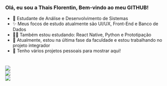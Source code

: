 ### Olá, eu sou a Thais Florentin, Bem-vindo ao meu GITHUB!

<ul>
  <li> 📝 Estudante de Análise e Desenvolvimento de Sistemas</li>
  <li> ✨ Meus focos de estudo atualmente são UI/UX, Front-End e Banco de Dados</li>
  <li> 👩‍💻 Também estou estudando: React Native, Python e Prototipação</li>
  <li> 🎉 Atualmente, estou na última fase da faculdade e estou trabalhando no projeto integrador</li>
  <li> 🤝 Tenho vários projetos pessoais para mostrar aqui!</li>
</ul>

#

![](https://github-readme-stats.vercel.app/api?username=LennyBla&theme=radical&hide_border=true&include_all_commits=false&count_private=false)<br/>
![](https://github-readme-streak-stats.herokuapp.com/?user=LennyBla&theme=radical&hide_border=true)<br/>
![](https://github-readme-stats.vercel.app/api/top-langs/?username=LennyBla&theme=radical&hide_border=true&include_all_commits=false&count_private=false&layout=compact)

#
<!--
### Stacks já vistas/estudando:
<div style="display: flex; justify-content: space-between;">
  <img height="80em" src="https://cdn.jsdelivr.net/gh/devicons/devicon/icons/java/java-original-wordmark.svg" />
  <img height="80em" src="https://cdn.jsdelivr.net/gh/devicons/devicon/icons/javascript/javascript-original.svg" />
  <img height="60em" src="https://cdn.jsdelivr.net/gh/devicons/devicon/icons/c/c-plain.svg" />
  <img height="80em" src="https://cdn.jsdelivr.net/gh/devicons/devicon/icons/react/react-original.svg" />
  <img height="80em" src="https://cdn.jsdelivr.net/gh/devicons/devicon/icons/python/python-plain.svg" />
  <img height="80em" src="https://cdn.jsdelivr.net/gh/devicons/devicon/icons/mongodb/mongodb-plain-wordmark.svg" />
  <img height="80em" src="https://cdn.jsdelivr.net/gh/devicons/devicon/icons/mysql/mysql-original.svg" />
  <img height="80em" src="https://cdn.jsdelivr.net/gh/devicons/devicon/icons/firebase/firebase-plain.svg" />
</div>

#  
-->
